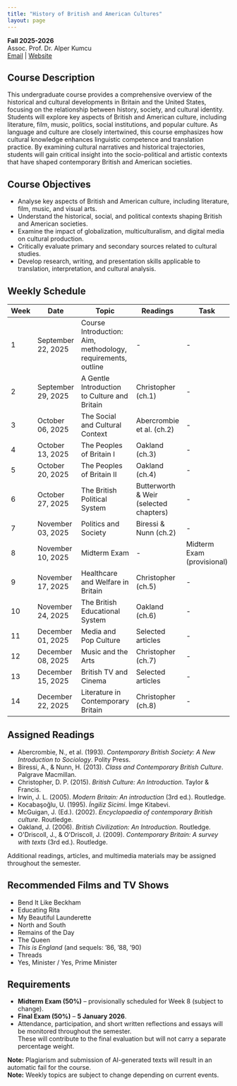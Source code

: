```yaml
---
title: "History of British and American Cultures"
layout: page
---
```


**Fall 2025-2026**  
Assoc. Prof. Dr. Alper Kumcu  
[Email](mailto:alperkumcu@hacettepe.edu.tr) | [Website](http://alperkumcu.github.io)

## Course Description

This undergraduate course provides a comprehensive overview of the historical and cultural developments in Britain and the United States, focusing on the relationship between history, society, and cultural identity. Students will explore key aspects of British and American culture, including literature, film, music, politics, social institutions, and popular culture. As language and culture are closely intertwined, this course emphasizes how cultural knowledge enhances linguistic competence and translation practice. By examining cultural narratives and historical trajectories, students will gain critical insight into the socio-political and artistic contexts that have shaped contemporary British and American societies.

## Course Objectives

- Analyse key aspects of British and American culture, including literature, film, music, and visual arts.  
- Understand the historical, social, and political contexts shaping British and American societies.  
- Examine the impact of globalization, multiculturalism, and digital media on cultural production.  
- Critically evaluate primary and secondary sources related to cultural studies.  
- Develop research, writing, and presentation skills applicable to translation, interpretation, and cultural analysis.  

## Weekly Schedule

| Week | Date | Topic | Readings | Task |
| --- | --- | --- | --- | --- |
| 1 | September 22, 2025 | Course Introduction: Aim, methodology, requirements, outline | - | - |
| 2 | September 29, 2025 | A Gentle Introduction to Culture and Britain | Christopher (ch.1) | - |
| 3 | October 06, 2025 | The Social and Cultural Context | Abercrombie et al. (ch.2) | - |
| 4 | October 13, 2025 | The Peoples of Britain I | Oakland (ch.3) | - |
| 5 | October 20, 2025 | The Peoples of Britain II | Oakland (ch.4) | - |
| 6 | October 27, 2025 | The British Political System | Butterworth & Weir (selected chapters) | - |
| 7 | November 03, 2025 | Politics and Society | Biressi & Nunn (ch.2) | - |
| 8 | November 10, 2025 | Midterm Exam | - | Midterm Exam (provisional) |
| 9 | November 17, 2025 | Healthcare and Welfare in Britain | Christopher (ch.5) | - |
| 10 | November 24, 2025 | The British Educational System | Oakland (ch.6) | - |
| 11 | December 01, 2025 | Media and Pop Culture | Selected articles | - |
| 12 | December 08, 2025 | Music and the Arts | Christopher (ch.7) | - |
| 13 | December 15, 2025 | British TV and Cinema | Selected articles | - |
| 14 | December 22, 2025 | Literature in Contemporary Britain | Christopher (ch.8) | - |

## Assigned Readings

- Abercrombie, N., et al. (1993). *Contemporary British Society: A New Introduction to Sociology*. Polity Press.  
- Biressi, A., & Nunn, H. (2013). *Class and Contemporary British Culture*. Palgrave Macmillan.  
- Christopher, D. P. (2015). *British Culture: An Introduction*. Taylor & Francis.  
- Irwin, J. L. (2005). *Modern Britain: An introduction* (3rd ed.). Routledge.  
- Kocabaşoğlu, U. (1995). *İngiliz Sicimi*. İmge Kitabevi.  
- McGuigan, J. (Ed.). (2002). *Encyclopaedia of contemporary British culture*. Routledge.  
- Oakland, J. (2006). *British Civilization: An Introduction*. Routledge.  
- O'Driscoll, J., & O'Driscoll, J. (2009). *Contemporary Britain: A survey with texts* (3rd ed.). Routledge.  
 
Additional readings, articles, and multimedia materials may be assigned throughout the semester.

## Recommended Films and TV Shows

- Bend It Like Beckham  
- Educating Rita  
- My Beautiful Launderette  
- North and South  
- Remains of the Day  
- The Queen  
- *This is England* (and sequels: ’86, ’88, ’90)  
- Threads  
- Yes, Minister / Yes, Prime Minister  

## Requirements

- **Midterm Exam (50%)** – provisionally scheduled for Week 8 (subject to change).  
- **Final Exam (50%)** – **5 January 2026**.  
- Attendance, participation, and short written reflections and essays will be monitored throughout the semester.  
  These will contribute to the final evaluation but will not carry a separate percentage weight.

**Note:** Plagiarism and submission of AI-generated texts will result in an automatic fail for the course.  
**Note:** Weekly topics are subject to change depending on current events.  
